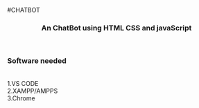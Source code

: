 #CHATBOT
<h3 align="center">An ChatBot  using HTML CSS and javaScript</h3>
<br>
<h3>Software needed </h3>
<br>
1.VS CODE
<br>
2.XAMPP/AMPPS
<br>
3.Chrome
